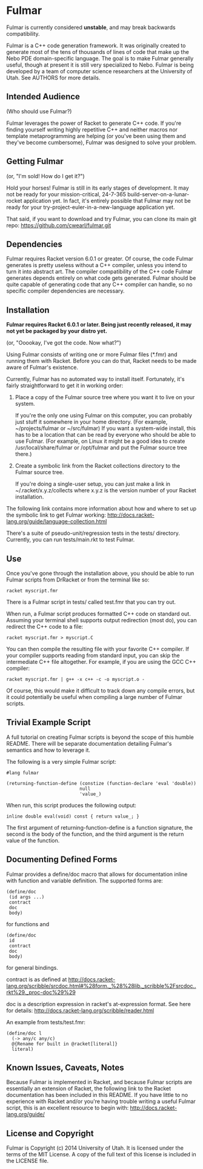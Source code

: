 Fulmar
======

Fulmar is currently considered **unstable**, and may break backwards compatibility.

Fulmar is a C++ code generation framework. It was originally created to generate most of the tens of thousands of lines of code that make up the Nebo PDE domain-specific language.
The goal is to make Fulmar generally useful, though at present it is still very specialized to Nebo.
Fulmar is being developed by a team of computer science researchers at the University of Utah. See AUTHORS for more details.

Intended Audience
-----------------

(Who should use Fulmar?)

Fulmar leverages the power of Racket to generate C++ code. If you're finding yourself writing highly repetitive C++ and neither macros nor template metaprogramming are helping (or you've been using them and they've become cumbersome), Fulmar was designed to solve your problem.

Getting Fulmar
--------------

(or, "I'm sold! How do I get it?")

Hold your horses! Fulmar is still in its early stages of development. It may not be ready for your mission-critical, 24-7-365 build-server-on-a-lunar-rocket application yet. In fact, it's entirely possible that Fulmar may not be ready for your try-project-euler-in-a-new-language application yet.

That said, if you want to download and try Fulmar, you can clone its main git repo:
https://github.com/cwearl/fulmar.git

Dependencies
------------

Fulmar requires Racket version 6.0.1 or greater.
Of course, the code Fulmar generates is pretty useless without a C++ compiler, unless you intend to turn it into abstract art.
The compiler compatibility of the C++ code Fulmar generates depends entirely on what code gets generated. Fulmar should be quite capable of generating code that any C++ compiler can handle, so no specific compiler dependencies are necessary.

Installation
------------
**Fulmar requires Racket 6.0.1 or later. Being just recently released, it may not yet be packaged by your distro yet.**

(or, "Ooookay, I've got the code. Now what?")

Using Fulmar consists of writing one or more Fulmar files (\*.fmr) and running them with Racket. Before you can do that, Racket needs to be made aware of Fulmar's existence.

Currently, Fulmar has no automated way to install itself. Fortunately, it's fairly straightforward to get it in working order:

 1. Place a copy of the Fulmar source tree where you want it to live on your system.

    If you're the only one using Fulmar on this computer, you can probably just stuff it somewhere in your home directory. (For example, ~/projects/fulmar or ~/src/fulmar)
    If you want a system-wide install, this has to be a location that can be read by everyone who should be able to use Fulmar. (For example, on Linux it might be a good idea to create /usr/local/share/fulmar or /opt/fulmar and put the Fulmar source tree there.)

 2. Create a symbolic link from the Racket collections directory to the Fulmar source tree.

    If you're doing a single-user setup, you can just make a link in ~/.racket/x.y.z/collects where x.y.z is the version number of your Racket installation.

The following link contains more information about how and where to set up the symbolic link to get Fulmar working:
http://docs.racket-lang.org/guide/language-collection.html

There's a suite of pseudo-unit/regression tests in the tests/ directory. Currently, you can run tests/main.rkt to test Fulmar.

Use
---

Once you've gone through the installation above, you should be able to run Fulmar scripts from DrRacket or from the terminal like so:

    racket myscript.fmr

There is a Fulmar script in tests/ called test.fmr that you can try out.

When run, a Fulmar script produces formatted C++ code on standard out. Assuming your terminal shell supports output redirection (most do), you can redirect the C++ code to a file:

    racket myscript.fmr > myscript.C

You can then compile the resulting file with your favorite C++ compiler. If your compiler supports reading from standard input, you can skip the intermediate C++ file altogether. For example, if you are using the GCC C++ compiler:

    racket myscript.fmr | g++ -x c++ -c -o myscript.o -

Of course, this would make it difficult to track down any compile errors, but it could potentially be useful when compiling a large number of Fulmar scripts.

Trivial Example Script
----------------------

A full tutorial on creating Fulmar scripts is beyond the scope of this humble README. There will be separate documentation detailing Fulmar's semantics and how to leverage it.

The following is a very simple Fulmar script:

    #lang fulmar

    (returning-function-define (constize (function-declare 'eval 'double))
                               null
                               'value_)

When run, this script produces the following output:

    inline double eval(void) const { return value_; }

The first argument of returning-function-define is a function signature, the second is the body of the function, and the third argument is the return value of the function.

Documenting Defined Forms
-------------------------

Fulmar provides a define/doc macro that allows for documentation inline with function and variable definition. The supported forms are:

    (define/doc
     (id args ...)
     contract
     doc
     body)

for functions and

    (define/doc
     id
     contract
     doc
     body)

for general bindings.

contract is as defined at http://docs.racket-lang.org/scribble/srcdoc.html#%28form._%28%28lib._scribble%2Fsrcdoc..rkt%29._proc-doc%29%29

doc is a description expression in racket's at-expression
format. See here for details: http://docs.racket-lang.org/scribble/reader.html

An example from tests/test.fmr:

    (define/doc l
      (-> any/c any/c)
      @{Rename for built in @racket[literal]}
      literal)


Known Issues, Caveats, Notes
----------------------------

Because Fulmar is implemented in Racket, and because Fulmar scripts are essentially an extension of Racket, the following link to the Racket documentation has been included in this README. If you have little to no experience with Racket and/or you're having trouble writing a useful Fulmar script, this is an excellent resource to begin with:
http://docs.racket-lang.org/guide/

License and Copyright
---------------------

Fulmar is Copyright (c) 2014 University of Utah. It is licensed under the terms of the MIT License. A copy of the full text of this license is included in the LICENSE file.
